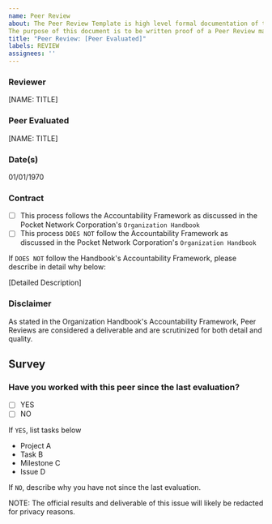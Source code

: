 ```yaml
---
name: Peer Review
about: The Peer Review Template is high level formal documentation of the "Peer Review" portion of PNI's Qualitative Accountability Framework.
The purpose of this document is to be written proof of a Peer Review made by a PNI member for the official audit trail.  
title: "Peer Review: [Peer Evaluated]"
labels: REVIEW
assignees: ''
---
```


### Reviewer
[NAME: TITLE]
### Peer Evaluated
[NAME: TITLE]
### Date(s)
01/01/1970
### Contract
- [ ] This process follows the Accountability Framework as discussed in the Pocket Network Corporation's `Organization Handbook`
- [ ] This process `DOES NOT` follow the Accountability Framework as discussed in the Pocket Network Corporation's `Organization Handbook`

If `DOES NOT` follow the Handbook's Accountability Framework, please describe in detail why below:

[Detailed Description]
### Disclaimer
As stated in the Organization Handbook's Accountability Framework, Peer Reviews are considered a deliverable and are scrutinized for both detail and quality.
## Survey
### Have you worked with this peer since the last evaluation?
- [ ] YES
- [ ] NO

If `YES`, list tasks below
- Project A
- Task B
- Milestone C
- Issue D

If `NO`, describe why you have not since the last evaluation.

NOTE: The official results and deliverable of this issue will likely be redacted for privacy reasons.
